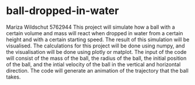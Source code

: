# ball-dropped-in-water
Mariza Wildschut 5762944
This project will simulate how a ball with a certain volume and mass will react when dropped in water from a certain height and with a certain starting speed. The result of this simulation will be visualised. 
The calculations for this project will be done using numpy, and the visualisation will be done using plotly or matplot. 
The input of the code will consist of the mass of the ball, the radius of the ball, the initial position of the ball, and the intial velocity of the ball in the vertical and horizontal direction. 
The code will generate an animation of the trajectory that the ball takes. 
